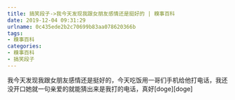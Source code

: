 ```yaml
---
title: 搞笑段子->我今天发现我跟女朋友感情还是挺好的 | 糗事百科
date: 2019-12-04 09:31:29
urlname: 0c435ede2b2c70699b83aa078620366b
tags: 
- 糗事百科
categories:
- 糗事百科
- 搞笑段子
---
```

我今天发现我跟女朋友感情还是挺好的，今天吃饭用一哥们手机给他打电话，我还没开口她就一句亲爱的就能猜出来是我打的电话，真好[doge][doge]


